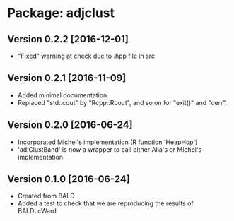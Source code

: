 # Package: adjclust

## Version 0.2.2 [2016-12-01]

* "Fixed" warning at check due to .hpp file in src

## Version 0.2.1 [2016-11-09]

* Added minimal documentation
* Replaced "std::cout" by "Rcpp::Rcout", and so on for "exit()" and "cerr".

## Version 0.2.0 [2016-06-24]

* Incorporated Michel's implementation (R function 'HeapHop')
* 'adjClustBand' is now a wrapper to call either Alia's or Michel's
  implementation

## Version 0.1.0 [2016-06-24]

* Created from BALD
* Added a test to check that we are reproducing the results of BALD::cWard
